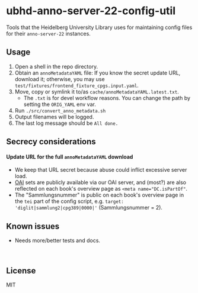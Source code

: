 ﻿
<!--#echo json="package.json" key="name" underline="=" -->
ubhd-anno-server-22-config-util
===============================
<!--/#echo -->

<!--#echo json="package.json" key="description" -->
Tools that the Heidelberg University Library uses for maintaining config files
for their `anno-server-22` instances.
<!--/#echo -->



Usage
-----

1.  Open a shell in the repo directory.
1.  Obtain an `annoMetadataYAML` file: If you know the secret update URL,
    download it; otherwise, you may use
    `test/fixtures/frontend_fixture_cpgs.input.yaml`.
1.  Move, copy or symlink it to/as `cache/annoMetadataYAML.latest.txt`.
    * The `.txt` is for devel workflow reasons.
      You can change the path by setting the `ORIG_YAML` env var.
1.  Run `./src/convert_anno_metadata.sh`
1.  Output filenames will be logged.
1.  The last log message should be `All done.`


<!--#toc stop="scan" -->



Secrecy considerations
----------------------

#### Update URL for the full `annoMetadataYAML` download

* We keep that URL secret because abuse could inflict excessive server load.
* [OAI](https://en.wikipedia.org/wiki/Open_Archives_Initiative) sets
  are publicly available via our OAI server, and (most?) are also reflected
  on each book's overview page as `<meta name="DC.isPartOf"`.
* The "Sammlungsnummer" is public on each book's overview page in the `tei`
  part of the config script, e.g. `target: 'diglit|sammlung2|cpg389|0000|'`
  (Sammlungsnummer = 2).





Known issues
------------

* Needs more/better tests and docs.




&nbsp;


License
-------
<!--#echo json="package.json" key=".license" -->
MIT
<!--/#echo -->
